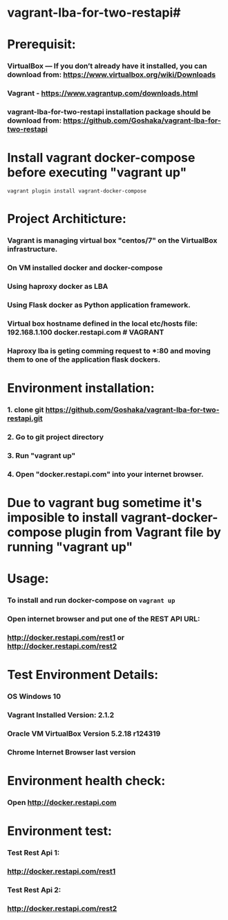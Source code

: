 # vagrant-lba-for-two-restapi#

# Prerequisit:
### VirtualBox — If you don’t already have it installed, you can download from: https://www.virtualbox.org/wiki/Downloads
### Vagrant - https://www.vagrantup.com/downloads.html
### vagrant-lba-for-two-restapi installation package should be download from: https://github.com/Goshaka/vagrant-lba-for-two-restapi
# Install vagrant docker-compose before executing "vagrant up"

```bash
vagrant plugin install vagrant-docker-compose
```


# Project Architicture:
### Vagrant is managing virtual box "centos/7" on the VirtualBox infrastructure.
### On VM installed docker and docker-compose
### Using haproxy docker as LBA
### Using Flask docker as Python application framework.
### Virtual box hostname defined in the local etc/hosts file: 192.168.1.100  docker.restapi.com  # VAGRANT
### Haproxy lba is geting comming request to *:80 and moving them to one of the application flask dockers.

# Environment installation:
### 1. clone git https://github.com/Goshaka/vagrant-lba-for-two-restapi.git
### 2. Go to git project directory
### 3. Run "vagrant up"
### 4. Open "docker.restapi.com" into your internet browser.


# Due to vagrant bug sometime it's imposible to install vagrant-docker-compose plugin from Vagrant file by running "vagrant up"


# Usage:

### To install and run docker-compose on `vagrant up`
### Open internet browser and put one of the REST API URL:
### http://docker.restapi.com/rest1 or  http://docker.restapi.com/rest2


# Test Environment Details:
### OS Windows 10
### Vagrant Installed Version: 2.1.2
### Oracle VM VirtualBox Version 5.2.18 r124319
### Chrome Internet Browser last version

# Environment health check:
### Open http://docker.restapi.com

# Environment test:
### Test Rest Api 1:
### http://docker.restapi.com/rest1
### Test Rest Api 2:
### http://docker.restapi.com/rest2


